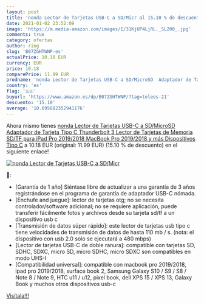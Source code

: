 ```yaml
---
layout: post
title: 'nonda Lector de Tarjetas USB-C a SD/Micr al 15.10 % de descuento'
date: 2021-01-02 23:52:09
image: 'https://m.media-amazon.com/images/I/31KjUP4LjRL._SL200_.jpg'
comments: true
category: ofertas
author: ring
slug: 'B07ZGHTWNP-es'
actualPrice: 10.18 EUR
currency: EUR
price: 10.18
comparePrice: 11.99 EUR
prodname: 'nonda Lector de Tarjetas USB-C a SD/MicroSD  Adaptador de Tarjeta Tipo C Thunderbolt 3 Lector de Tarjetas de Memoria SD/TF para iPad Pro 2019/2018  MacBook Pro 2019/2018 y más Dispositivos Tipo C'
country: 'es'
flag: '🇪🇸'
buyurl: 'https://www.amazon.es/dp/B07ZGHTWNP/?tag=tolees-21'
descuento: '15.10'
average: '10.695882352941176'
---
```


Ahora mismo tienes [nonda Lector de Tarjetas USB-C a SD/MicroSD  Adaptador de Tarjeta Tipo C Thunderbolt 3 Lector de Tarjetas de Memoria SD/TF para iPad Pro 2019/2018  MacBook Pro 2019/2018 y más Dispositivos Tipo C](https://www.amazon.es/dp/B07ZGHTWNP/?tag=tolees-21) a 10.18 EUR (original: 11.99 EUR) (15.10 %  de descuento) en el siguiente enlace!

[![nonda Lector de Tarjetas USB-C a SD/Micr](https://m.media-amazon.com/images/I/31KjUP4LjRL._SL200_.jpg)](https://www.amazon.es/dp/B07ZGHTWNP/?tag=tolees-21)

🔎:

- [Garantía de 1 año] Siéntase libre de actualizar a una garantía de 3 años registrándose en el programa de garantía de adaptador USB-C nómada.
- [Enchufe and juegue]: lector de tarjetas otg; no se necesita controlador/software adicional; no se requiere aplicación, puede transferir fácilmente fotos y archivos desde su tarjeta sd/tf a un dispositivo usb c
- [Transmisión de datos súper rápido]: este lector de tarjetas usb tipo c tiene velocidades de transmisión de datos de hasta 110 mb / s. (nota: el dispositivo con usb 2.0 solo se ejecutará a 480 mbps)
- [Lector de tarjetas USB-C de doble ranura]: compatible con tarjetas SD, SDHC, SDXC, micro SD, micro SDHC, micro SDXC son compatibles en modo UHS-I
- [Compatibilidad universal]: compatible con macbook pro 2019/2018, ipad pro 2019/2018, surface book 2, Samsung Galaxy S10 / S9 / S8 / Note 8 / Note 9, HTC u11 / u12, pixel book, dell XPS 15 / XPS 13, Galaxy Book y muchos otros dispositivos usb-c

[Visítala!!!](https://www.amazon.es/dp/B07ZGHTWNP/?tag=tolees-21)
